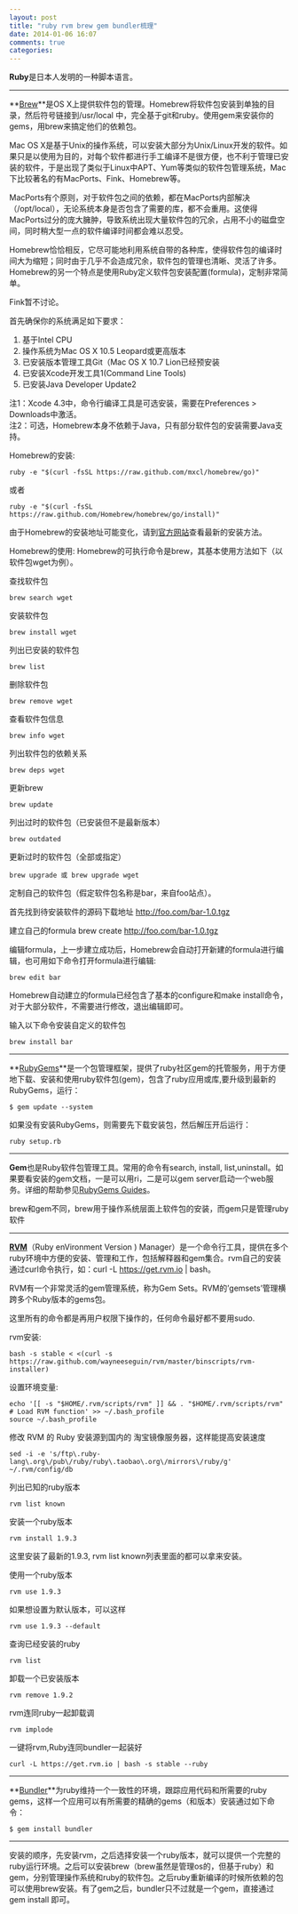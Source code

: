 ```yaml
---
layout: post
title: "ruby rvm brew gem bundler梳理"
date: 2014-01-06 16:07
comments: true
categories: 
---
```



**Ruby**是日本人发明的一种脚本语言。

---

**[Brew][1]**是OS X上提供软件包的管理。Homebrew将软件包安装到单独的目录，然后符号链接到/usr/local 中，完全基于git和ruby。使用gem来安装你的gems，用brew来搞定他们的依赖包。

Mac OS X是基于Unix的操作系统，可以安装大部分为Unix/Linux开发的软件。如果只是以使用为目的，对每个软件都进行手工编译不是很方便，也不利于管理已安装的软件，于是出现了类似于Linux中APT、Yum等类似的软件包管理系统，Mac下比较著名的有MacPorts、Fink、Homebrew等。

MacPorts有个原则，对于软件包之间的依赖，都在MacPorts内部解决（/opt/local），无论系统本身是否包含了需要的库，都不会重用。这使得MacPorts过分的庞大臃肿，导致系统出现大量软件包的冗余，占用不小的磁盘空间，同时稍大型一点的软件编译时间都会难以忍受。

Homebrew恰恰相反，它尽可能地利用系统自带的各种库，使得软件包的编译时间大为缩短；同时由于几乎不会造成冗余，软件包的管理也清晰、灵活了许多。Homebrew的另一个特点是使用Ruby定义软件包安装配置(formula)，定制非常简单。

Fink暂不讨论。

首先确保你的系统满足如下要求：
 1. 基于Intel CPU
 2. 操作系统为Mac OS X 10.5 Leopard或更高版本
 3. 已安装版本管理工具Git（Mac OS X 10.7 Lion已经预安装
 4. 已安装Xcode开发工具1(Command Line Tools)
 5. 已安装Java Developer Update2

注1：Xcode 4.3中，命令行编译工具是可选安装，需要在Preferences > Downloads中激活。<br>
注2：可选，Homebrew本身不依赖于Java，只有部分软件包的安装需要Java支持。

Homebrew的安装:

    ruby -e "$(curl -fsSL https://raw.github.com/mxcl/homebrew/go)"
   
或者

    ruby -e "$(curl -fsSL https://raw.github.com/Homebrew/homebrew/go/install)" 

由于Homebrew的安装地址可能变化，请到[官方网站][2]查看最新的安装方法。

Homebrew的使用: Homebrew的可执行命令是brew，其基本使用方法如下（以软件包wget为例）。

查找软件包

    brew search wget

安装软件包

    brew install wget

列出已安装的软件包

    brew list

删除软件包

    brew remove wget

查看软件包信息

    brew info wget

列出软件包的依赖关系

    brew deps wget

更新brew

    brew update

列出过时的软件包（已安装但不是最新版本）

    brew outdated

更新过时的软件包（全部或指定）

    brew upgrade 或 brew upgrade wget

定制自己的软件包（假定软件包名称是bar，来自foo站点）。

首先找到待安装软件的源码下载地址
http://foo.com/bar-1.0.tgz

建立自己的formula
brew create http://foo.com/bar-1.0.tgz

编辑formula，上一步建立成功后，Homebrew会自动打开新建的formula进行编辑，也可用如下命令打开formula进行编辑:

    brew edit bar

Homebrew自动建立的formula已经包含了基本的configure和make install命令，对于大部分软件，不需要进行修改，退出编辑即可。

输入以下命令安装自定义的软件包

    brew install bar


---

**[RubyGems][3]**是一个包管理框架，提供了ruby社区gem的托管服务，用于方便地下载、安装和使用ruby软件包(gem)，包含了ruby应用或库,要升级到最新的RubyGems，运行：

    $ gem update --system

如果没有安装RubyGems，则需要先下载安装包，然后解压开后运行：

    ruby setup.rb

---

**Gem**也是Ruby软件包管理工具。常用的命令有search, install, list,uninstall。如果要看安装的gem文档，一是可以用ri，二是可以gem server启动一个web服务。详细的帮助参见[RubyGems Guides][4]。

brew和gem不同，brew用于操作系统层面上软件包的安装，而gem只是管理ruby软件

---

**[RVM][5]**（Ruby enVironment Version  ) Manager）是一个命令行工具，提供在多个ruby环境中方便的安装、管理和工作，包括解释器和gem集合。rvm自己的安装通过curl命令执行，如：curl -L https://get.rvm.io | bash。

RVM有一个非常灵活的gem管理系统，称为Gem Sets。RVM的’gemsets’管理横跨多个Ruby版本的gems包。

这里所有的命令都是再用户权限下操作的，任何命令最好都不要用sudo.

rvm安装:

    bash -s stable < <(curl -s https://raw.github.com/wayneeseguin/rvm/master/binscripts/rvm-installer)
    
设置环境变量:

    echo '[[ -s "$HOME/.rvm/scripts/rvm" ]] && . "$HOME/.rvm/scripts/rvm" # Load RVM function' >> ~/.bash_profile
    source ~/.bash_profile


修改 RVM 的 Ruby 安装源到国内的 淘宝镜像服务器，这样能提高安装速度

    sed -i -e 's/ftp\.ruby-lang\.org\/pub\/ruby/ruby\.taobao\.org\/mirrors\/ruby/g' ~/.rvm/config/db

列出已知的ruby版本

    rvm list known

安装一个ruby版本

    rvm install 1.9.3

这里安装了最新的1.9.3, rvm list known列表里面的都可以拿来安装。

使用一个ruby版本

    rvm use 1.9.3

如果想设置为默认版本，可以这样

    rvm use 1.9.3 --default 

查询已经安装的ruby

    rvm list

卸载一个已安装版本

    rvm remove 1.9.2
    
rvm连同ruby一起卸载调

    rvm implode

一键将rvm,Ruby连同bundler一起装好

    curl -L https://get.rvm.io | bash -s stable --ruby

---

**[Bundler][6]**为ruby维持一个一致性的环境，跟踪应用代码和所需要的ruby gems，这样一个应用可以有所需要的精确的gems（和版本）安装通过如下命令：

    $ gem install bundler

---

安装的顺序，先安装rvm，之后选择安装一个ruby版本，就可以提供一个完整的ruby运行环境。之后可以安装brew（brew虽然是管理os的，但基于ruby）和gem，分别管理操作系统和ruby的软件包。之后ruby重新编译的时候所依赖的包可以使用brew安装。有了gem之后，bundler只不过就是一个gem，直接通过gem install 即可。


  [1]: https://github.com/Homebrew/homebrew/wiki
  [2]: https://github.com/Homebrew/homebrew/wiki
  [3]: http://rubygems.org/
  [4]: http://guides.rubygems.org/
  [5]: https://rvm.io/
  [6]: http://bundler.io/